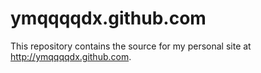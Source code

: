 
ymqqqqdx.github.com
==============

This repository contains the source for my personal site at
<http://ymqqqqdx.github.com>.
